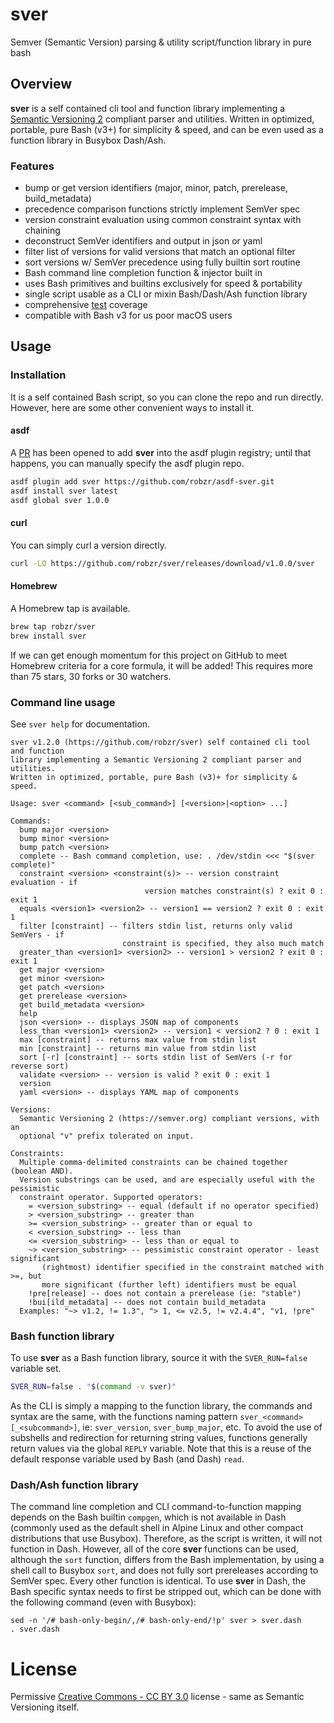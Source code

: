 # sver
Semver (Semantic Version) parsing & utility script/function library in pure bash

## Overview
**sver** is a self contained cli tool and function library implementing a
[Semantic Versioning 2](https://semver.org) compliant parser and utilities.
Written in optimized, portable, pure Bash (v3+) for simplicity & speed, and
can be even used as a function library in Busybox Dash/Ash.

### Features
- bump or get version identifiers (major, minor, patch, prerelease, build_metadata)
- precedence comparison functions strictly implement SemVer spec
- version constraint evaluation using common constraint syntax with chaining
- deconstruct SemVer identifiers and output in json or yaml
- filter list of versions for valid versions that match an optional filter
- sort versions w/ SemVer precedence using fully builtin sort routine
- Bash command line completion function & injector built in
- uses Bash primitives and builtins exclusively for speed & portability
- single script usable as a CLI or mixin Bash/Dash/Ash function library
- comprehensive [test](tests) coverage
- compatible with Bash v3 for us poor macOS users

## Usage
### Installation
It is a self contained Bash script, so you can clone the repo and run directly.
However, here are some other convenient ways to install it.

#### asdf
A [PR](https://github.com/asdf-vm/asdf-plugins/pull/965) has been opened to add **sver**
into the asdf plugin registry; until that happens, you can manually specify the asdf
plugin repo.
```bash
asdf plugin add sver https://github.com/robzr/asdf-sver.git
asdf install sver latest
asdf global sver 1.0.0
```

#### curl
You can simply curl a version directly.
```bash
curl -LO https://github.com/robzr/sver/releases/download/v1.0.0/sver
```

#### Homebrew
A Homebrew tap is available.
```bash
brew tap robzr/sver
brew install sver
```
If we can get enough momentum for this project on GitHub to meet Homebrew
criteria for a core formula, it will be added! This requires more than 75 stars,
30 forks or 30 watchers.

### Command line usage
See `sver help` for documentation.
```text
sver v1.2.0 (https://github.com/robzr/sver) self contained cli tool and function
library implementing a Semantic Versioning 2 compliant parser and utilities.
Written in optimized, portable, pure Bash (v3)+ for simplicity & speed.

Usage: sver <command> [<sub_command>] [<version>|<option> ...]

Commands:
  bump major <version>
  bump minor <version>
  bump patch <version>
  complete -- Bash command completion, use: . /dev/stdin <<< "$(sver complete)"
  constraint <version> <constraint(s)> -- version constraint evaluation - if
                              version matches constraint(s) ? exit 0 : exit 1
  equals <version1> <version2> -- version1 == version2 ? exit 0 : exit 1
  filter [constraint] -- filters stdin list, returns only valid SemVers - if
                         constraint is specified, they also much match
  greater_than <version1> <version2> -- version1 > version2 ? exit 0 : exit 1
  get major <version>
  get minor <version>
  get patch <version>
  get prerelease <version>
  get build_metadata <version>
  help
  json <version> -- displays JSON map of components
  less_than <version1> <version2> -- version1 < version2 ? 0 : exit 1
  max [constraint] -- returns max value from stdin list
  min [constraint] -- returns min value from stdin list
  sort [-r] [constraint] -- sorts stdin list of SemVers (-r for reverse sort)
  validate <version> -- version is valid ? exit 0 : exit 1
  version
  yaml <version> -- displays YAML map of components

Versions:
  Semantic Versioning 2 (https://semver.org) compliant versions, with an
  optional "v" prefix tolerated on input.

Constraints:
  Multiple comma-delimited constraints can be chained together (boolean AND).
  Version substrings can be used, and are especially useful with the pessimistic
  constraint operator. Supported operators:
    = <version_substring> -- equal (default if no operator specified)
    > <version_substring> -- greater than
    >= <version_substring> -- greater than or equal to
    < <version_substring> -- less than
    <= <version_substring> -- less than or equal to
    ~> <version_substring> -- pessimistic constraint operator - least significant
       (rightmost) identifier specified in the constraint matched with >=, but 
       more significant (further left) identifiers must be equal
    !pre[release] -- does not contain a prerelease (ie: "stable")
    !bui[ild_metadata] -- does not contain build_metadata
  Examples: "~> v1.2, != 1.3", "> 1, <= v2.5, != v2.4.4", "v1, !pre"
```

### Bash function library
To use **sver** as a Bash function library, source it with the `SVER_RUN=false`
variable set.
```bash
SVER_RUN=false . "$(command -v sver)"
```
As the CLI is simply a mapping to the function library, the commands and syntax
are the same, with the functions naming pattern `sver_<command>[_<subcommand>]`,
ie: `sver_version`, `sver_bump_major`, etc. To avoid the use of subshells and 
redirection for returning string values, functions generally return values via
the global `REPLY` variable. Note that this is a reuse of the default response
variable used by Bash (and Dash) `read`.

### Dash/Ash function library
The command line completion and CLI command-to-function mapping depends on the
Bash builtin `compgen`, which is not available in Dash (commonly used as the
default shell in Alpine Linux and other compact distributions that use Busybox).
Therefore, as the script is written, it will not function in Dash. However,
all of the core **sver** functions can be used, although the `sort` function,
differs from the Bash implementation, by using a shell call to Busybox `sort`,
and does not fully sort prereleases according to SemVer spec. Every other
function is identical. To use **sver** in Dash, the Bash specific syntax needs
to first be stripped out, which can be done with the following command (even
with Busybox):
```
sed -n '/# bash-only-begin/,/# bash-only-end/!p' sver > sver.dash
. sver.dash
```

# License
Permissive [Creative Commons - CC BY 3.0](https://creativecommons.org/licenses/by/3.0/)
license - same as Semantic Versioning itself.
